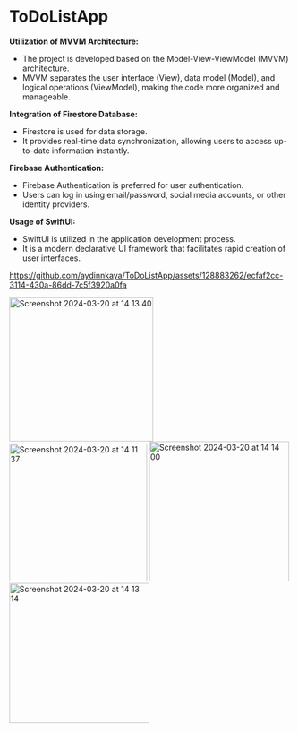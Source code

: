 # ToDoListApp
**Utilization of MVVM Architecture:**
   - The project is developed based on the Model-View-ViewModel (MVVM) architecture.
   - MVVM separates the user interface (View), data model (Model), and logical operations (ViewModel), making the code more organized and manageable.

 **Integration of Firestore Database:**
   - Firestore is used for data storage.
   - It provides real-time data synchronization, allowing users to access up-to-date information instantly.

 **Firebase Authentication:**
   - Firebase Authentication is preferred for user authentication.
   - Users can log in using email/password, social media accounts, or other identity providers.

 **Usage of SwiftUI:**
   - SwiftUI is utilized in the application development process.
   - It is a modern declarative UI framework that facilitates rapid creation of user interfaces.

<spacer>
<spacer>


https://github.com/aydinnkaya/ToDoListApp/assets/128883262/ecfaf2cc-3114-430a-86dd-7c5f3920a0fa



 <spacer>

<spacer>
<img width="257" alt="Screenshot 2024-03-20 at 14 13 40" src="https://github.com/aydinnkaya/ToDoListApp/assets/128883262/1950154b-818d-4b55-8148-55908b7182e0">
 <spacer>

 <img width="246" alt="Screenshot 2024-03-20 at 14 11 37" src="https://github.com/aydinnkaya/ToDoListApp/assets/128883262/b85a9e3b-ef4a-4296-b930-1488cf2275fd">
<spacer>
<spacer>
  <img width="250" alt="Screenshot 2024-03-20 at 14 14 00" src="https://github.com/aydinnkaya/ToDoListApp/assets/128883262/6c7ee92d-af8f-4c81-a057-56d85d7035ea"><img width="250" alt="Screenshot 2024-03-20 at 14 13 14" src="https://github.com/aydinnkaya/ToDoListApp/assets/128883262/20bde16c-697b-4e0b-8a7f-0fcbd5d8f86e">
<spacer>
